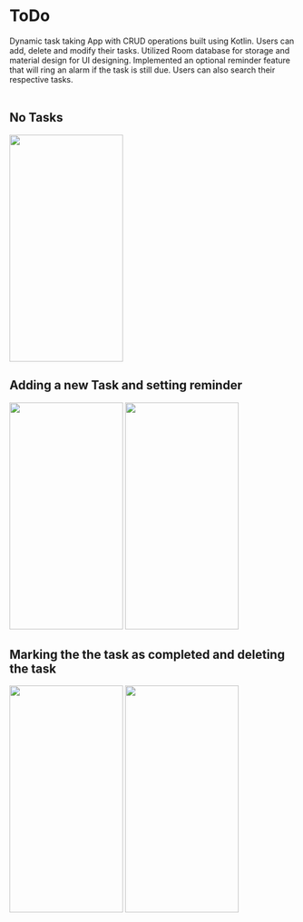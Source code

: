 # ToDo
Dynamic task taking App with CRUD operations built using Kotlin. Users can add, delete and modify their tasks. Utilized Room database for storage and material design for UI designing. Implemented an optional reminder feature that will ring an alarm if the task is still due. Users can also search their respective tasks.<br><br>
## No Tasks

<img src="https://github.com/mist232/ToDo/assets/93175201/392e44a6-848f-428e-b774-b656c861dfee" width="200" height="400" /><br>
## Adding a new Task and setting reminder

<img src="https://github.com/mist232/ToDo/assets/93175201/7a040025-a193-4c49-8681-c3c4320f4b55" width="200" height="400" />
<img src="https://github.com/mist232/ToDo/assets/93175201/2db6d494-5122-4505-bcbb-3d0cd8db7094" width="200" height="400" /><br>

## Marking the the task as completed and deleting the task

<img src="https://github.com/mist232/ToDo/assets/93175201/f277d5d0-7aad-479d-b46e-a195fb20d854" width="200" height="400" />

<img src="https://github.com/mist232/ToDo/assets/93175201/bf4d6895-78e8-41a0-8799-44ef169b79e3" width="200" height="400" />
